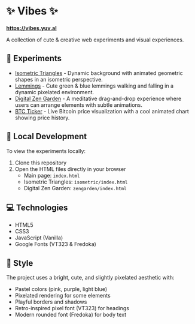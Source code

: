 # ✨ Vibes ✨

**https://vibes.yuv.al**

A collection of cute & creative web experiments and visual experiences.

## 🌈 Experiments

- [Isometric Triangles](/isometric/index.html) - Dynamic background with animated geometric shapes in an isometric perspective.
- [Lemmings](/lemmings/index.html) - Cute green & blue lemmings walking and falling in a dynamic pixelated environment.
- [Digital Zen Garden](/zengarden/index.html) - A meditative drag-and-drop experience where users can arrange elements with subtle animations.
- [BTC Ticker](/btctick/index.html) - Live Bitcoin price visualization with a cool animated chart showing price history.

## 🚀 Local Development

To view the experiments locally:

1. Clone this repository
2. Open the HTML files directly in your browser
   - Main page: `index.html`
   - Isometric Triangles: `isometric/index.html`
   - Digital Zen Garden: `zengarden/index.html`

## 💻 Technologies

- HTML5
- CSS3
- JavaScript (Vanilla)
- Google Fonts (VT323 & Fredoka)

## 🎨 Style

The project uses a bright, cute, and slightly pixelated aesthetic with:
- Pastel colors (pink, purple, light blue)
- Pixelated rendering for some elements
- Playful borders and shadows
- Retro-inspired pixel font (VT323) for headings
- Modern rounded font (Fredoka) for body text
